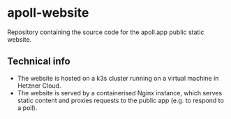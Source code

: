 # apoll-website

Repository containing the source code for the apoll.app public static website.

## Technical info

- The website is hosted on a k3s cluster running on a virtual machine in Hetzner Cloud.
- The website is served by a containerised Nginx instance, which serves static content and proxies requests to the public app (e.g. to respond to a poll).
